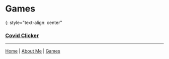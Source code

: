 # Games
{: style="text-align: center"

### [Covid Clicker](covidclicker)

---

[Home](https://keththemeifwa.github.io) | [About Me](aboutme) | [Games](games)
